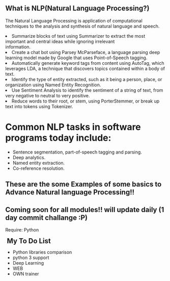 <h2>What is NLP(Natural Language Processing?)</h2>

The Natural Language Processing is application of computational techniques to the analysis and synthesis of natural language and speech.

<li>
Summarize blocks of text using Summarizer to extract the most important and central ideas while ignoring irrelevant</li> information. 
<li>Create a chat bot using Parsey McParseface, a language parsing deep learning model made by Google that uses Point-of-Speech tagging.</li>
<li>Automatically generate keyword tags from content using AutoTag, which leverages LDA, a technique that discovers topics contained within a body of text.</li>
<li>Identify the type of entity extracted, such as it being a person, place, or organization using Named Entity Recognition.</li>
<li>Use Sentiment Analysis to identify the sentiment of a string of text, from very negative to neutral to very positive.</li>
<li>Reduce words to their root, or stem, using PorterStemmer, or break up text into tokens using Tokenizer.
</li>

<h1>Common NLP tasks in software programs today include:</h1>

<ul>
<li>Sentence segmentation, part-of-speech tagging and parsing.</li>
<li>Deep analytics.</li>
<li>Named entity extraction.</li>
<li>Co-reference resolution.</li>
</ul>


## These are the some Examples of some basics to Advance Natural language Processing!!
## Coming soon for all modules!! will update daily (1 day commit challange :P)

Require: Python

<!DOCTYPE html> <html> <head>  </head> <body>  <div id="myDIV" class="header">   <h2 style="margin:5px">My To Do List</h2>   </div>  <ul id="myUL">   <li>Python libraries comparison</li>   <li class="checked">python 3 support</li>   
<li>Deep Learning</li>   <li>WEB </li>   <li>OWN trainer</li>   </ul>    </body> </html>
